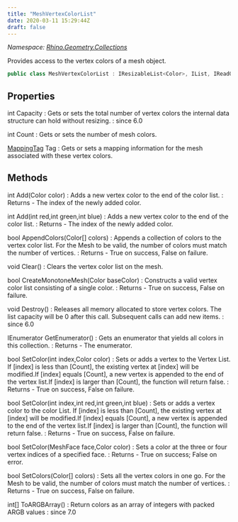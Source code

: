 ```yaml
---
title: "MeshVertexColorList"
date: 2020-03-11 15:29:44Z
draft: false
---
```


*Namespace: [Rhino.Geometry.Collections](../)*

Provides access to the vertex colors of a mesh object.
```cs
public class MeshVertexColorList : IResizableList<Color>, IList, IReadOnlyList<Color>
```
## Properties

int Capacity
: Gets or sets the total number of vertex colors the internal data structure can hold without resizing.
: since 6.0

int Count
: Gets or sets the number of mesh colors.

[MappingTag](/rhinocommon/rhino/render/mappingtag/) Tag
: Gets or sets a mapping information for the mesh associated with these vertex colors.
## Methods

int Add(Color color)
: Adds a new vertex color to the end of the color list.
: Returns - The index of the newly added color.

int Add(int red,int green,int blue)
: Adds a new vertex color to the end of the color list.
: Returns - The index of the newly added color.

bool AppendColors(Color[] colors)
: Appends a collection of colors to the vertex color list. 
     For the Mesh to be valid, the number of colors must match the number of vertices.
: Returns - True on success, False on failure.

void Clear()
: Clears the vertex color list on the mesh.

bool CreateMonotoneMesh(Color baseColor)
: Constructs a valid vertex color list consisting of a single color.
: Returns - True on success, False on failure.

void Destroy()
: Releases all memory allocated to store vertex colors. The list capacity will be 0 after this call.
     Subsequent calls can add new items.
: since 6.0

IEnumerator<Color> GetEnumerator()
: Gets an enumerator that yields all colors in this collection.
: Returns - The enumerator.

bool SetColor(int index,Color color)
: Sets or adds a vertex to the Vertex List.
     If [index] is less than [Count], the existing vertex at [index] will be modified.If [index] equals [Count], a new vertex is appended to the end of the vertex list.If [index] is larger than [Count], the function will return false.
: Returns - True on success, False on failure.

bool SetColor(int index,int red,int green,int blue)
: Sets or adds a vertex color to the color List.
     If [index] is less than [Count], the existing vertex at [index] will be modified.If [index] equals [Count], a new vertex is appended to the end of the vertex list.If [index] is larger than [Count], the function will return false.
: Returns - True on success, False on failure.

bool SetColor(MeshFace face,Color color)
: Sets a color at the three or four vertex indices of a specified face.
: Returns - True on success; False on error.

bool SetColors(Color[] colors)
: Sets all the vertex colors in one go. For the Mesh to be valid, the number 
     of colors must match the number of vertices.
: Returns - True on success, False on failure.

int[] ToARGBArray()
: Return colors as an array of integers with packed ARGB values
: since 7.0
